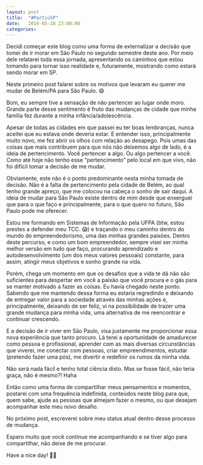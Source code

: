 ```yaml
---
layout: post
title:  "#PartiuSP"
date:   2016-05-28 23:00:00
categories:
---
```


Decidi começar este blog como uma forma de externalizar a decisão que tomei de ir morar em São Paulo no segundo semestre deste ano. Por meio dele relatarei toda essa jornada, apresentando os caminhos que estou tomando para tornar isso realidade e, futuramente, mostrando como estará sendo morar em SP.

Neste primeiro post falarei sobre os motivos que levaram eu querer me mudar de Belém/PA para São Paulo. 😄

Bom, eu sempre tive a sensação de não pertencer ao lugar onde moro. Grande parte desse sentimento é fruto das mudanças de cidade que minha família fez durante a minha infância/adolescência. 

Apesar de todas as cidades em que passei eu ter boas lembranças, nunca aceitei que eu estava onde deveria estar. E entender isso, principalmente muito novo, me fez abrir os olhos com relação ao desapego. Pois umas das coisas que mais contribuem para que nós não deixemos algo de lado, é a ideia de pertencimento. Você pertencer a algo. Ou algo pertencer a você. Como até hoje não tenho esse “pertencimento” pelo local em que vivo, não foi difícil tomar a decisão de me mudar. 

Obviamente, este não é o ponto predominante nesta minha tomada de decisão. Não é a falta de pertencimento pela cidade de Belém, ao qual tenho grande apreço, que me colocou na cabeça o sonho de sair daqui. A ideia de mudar para São Paulo existe dentro de mim desde que enxerguei que para o que faço e principalmente, para o que quero no futuro, São Paulo pode me oferecer. 

Estou me formando em Sistemas de Informação pela UFPA (btw, estou prestes a defender meu TCC. 😱) e traçando o meu caminho dentro do mundo do empreendedorismo, uma das minhas grandes paixões. Dentro deste percurso, e como um bom empreendedor, sempre visei ser minha melhor versão em tudo que faço, procurando aprendizado e autodesenvolvimento (um dos meus valores pessoais) constante, para assim, atingir meus objetivos e sonho grande na vida. 

Porém, chega um momento em que os desafios que a vida te dá não são suficientes para despertar em você a paixão que você procura e o gás para se manter motivado a fazer as coisas. Eu havia chegado neste ponto. Sabendo que me mantendo dessa forma eu estaria regredindo e deixando de entregar valor para a sociedade através das minhas ações e, principalmente, deixando de ser feliz, vi na possibilidade de trazer uma grande mudança para minha vida, uma alternativa de me reencontrar e continuar crescendo. 

E a decisão de ir viver em São Paulo, visa justamente me proporcionar essa nova experiência que tanto procuro. Lá terei a oportunidade de amadurecer como pessoa e profissional, aprender com as mais diversas circunstâncias que viverei, me conectar com pessoas, criar empreendimentos, estudar (pretendo fazer uma pós), me divertir e redefinir os rumos da minha vida. 

Não será nada fácil e tenho total ciência disto. Mas se fosse fácil, não teria graça, não é mesmo?! Haha

Então como uma forma de compartilhar meus pensamentos e momentos, postarei com uma frequência indefinida, conteúdos neste blog para que, quem sabe, ajude as pessoas que almejam fazer o mesmo, ou que desejam acompanhar este meu novo desafio. 

No próximo post, escreverei sobre meu status atual dentro desse processo de mudança.

Espero muito que você continue me acompanhando e se tiver algo para compartilhar, não deixe de me procurar. 

Have a nice day! ✌🏻️


